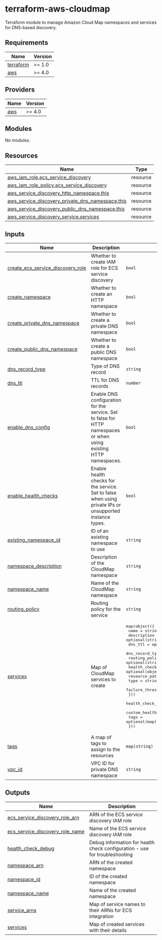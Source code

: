 # terraform-aws-cloudmap

Terraform module to manage Amazon Cloud Map namespaces and services for DNS-based discovery.

<!-- BEGIN_TF_DOCS -->
## Requirements

| Name | Version |
|------|---------|
| <a name="requirement_terraform"></a> [terraform](#requirement\_terraform) | >= 1.0 |
| <a name="requirement_aws"></a> [aws](#requirement\_aws) | >= 4.0 |

## Providers

| Name | Version |
|------|---------|
| <a name="provider_aws"></a> [aws](#provider\_aws) | >= 4.0 |

## Modules

No modules.

## Resources

| Name | Type |
|------|------|
| [aws_iam_role.ecs_service_discovery](https://registry.terraform.io/providers/hashicorp/aws/latest/docs/resources/iam_role) | resource |
| [aws_iam_role_policy.ecs_service_discovery](https://registry.terraform.io/providers/hashicorp/aws/latest/docs/resources/iam_role_policy) | resource |
| [aws_service_discovery_http_namespace.this](https://registry.terraform.io/providers/hashicorp/aws/latest/docs/resources/service_discovery_http_namespace) | resource |
| [aws_service_discovery_private_dns_namespace.this](https://registry.terraform.io/providers/hashicorp/aws/latest/docs/resources/service_discovery_private_dns_namespace) | resource |
| [aws_service_discovery_public_dns_namespace.this](https://registry.terraform.io/providers/hashicorp/aws/latest/docs/resources/service_discovery_public_dns_namespace) | resource |
| [aws_service_discovery_service.services](https://registry.terraform.io/providers/hashicorp/aws/latest/docs/resources/service_discovery_service) | resource |

## Inputs

| Name | Description | Type | Default | Required |
|------|-------------|------|---------|:--------:|
| <a name="input_create_ecs_service_discovery_role"></a> [create\_ecs\_service\_discovery\_role](#input\_create\_ecs\_service\_discovery\_role) | Whether to create IAM role for ECS service discovery | `bool` | `false` | no |
| <a name="input_create_namespace"></a> [create\_namespace](#input\_create\_namespace) | Whether to create an HTTP namespace | `bool` | `false` | no |
| <a name="input_create_private_dns_namespace"></a> [create\_private\_dns\_namespace](#input\_create\_private\_dns\_namespace) | Whether to create a private DNS namespace | `bool` | `false` | no |
| <a name="input_create_public_dns_namespace"></a> [create\_public\_dns\_namespace](#input\_create\_public\_dns\_namespace) | Whether to create a public DNS namespace | `bool` | `false` | no |
| <a name="input_dns_record_type"></a> [dns\_record\_type](#input\_dns\_record\_type) | Type of DNS record | `string` | `"A"` | no |
| <a name="input_dns_ttl"></a> [dns\_ttl](#input\_dns\_ttl) | TTL for DNS records | `number` | `10` | no |
| <a name="input_enable_dns_config"></a> [enable\_dns\_config](#input\_enable\_dns\_config) | Enable DNS configuration for the service. Set to false for HTTP namespaces or when using existing HTTP namespaces. | `bool` | `true` | no |
| <a name="input_enable_health_checks"></a> [enable\_health\_checks](#input\_enable\_health\_checks) | Enable health checks for the service. Set to false when using private IPs or unsupported instance types. | `bool` | `true` | no |
| <a name="input_existing_namespace_id"></a> [existing\_namespace\_id](#input\_existing\_namespace\_id) | ID of an existing namespace to use | `string` | `null` | no |
| <a name="input_namespace_description"></a> [namespace\_description](#input\_namespace\_description) | Description of the CloudMap namespace | `string` | `null` | no |
| <a name="input_namespace_name"></a> [namespace\_name](#input\_namespace\_name) | Name of the CloudMap namespace | `string` | `null` | no |
| <a name="input_routing_policy"></a> [routing\_policy](#input\_routing\_policy) | Routing policy for the service | `string` | `"MULTIVALUE"` | no |
| <a name="input_services"></a> [services](#input\_services) | Map of CloudMap services to create | <pre>map(object({<br/>    name            = string<br/>    description     = optional(string)<br/>    dns_ttl         = optional(number, 10)<br/>    dns_record_type = optional(string, "A")<br/>    routing_policy  = optional(string, "MULTIVALUE")<br/>    health_check_config = optional(object({<br/>      resource_path     = string<br/>      type              = string<br/>      failure_threshold = optional(number, 3)<br/>    }))<br/>    health_check_custom_config            = optional(bool, false)<br/>    custom_health_check_failure_threshold = optional(number, 1)<br/>    tags                                  = optional(map(string), {})<br/>  }))</pre> | `{}` | no |
| <a name="input_tags"></a> [tags](#input\_tags) | A map of tags to assign to the resources | `map(string)` | `{}` | no |
| <a name="input_vpc_id"></a> [vpc\_id](#input\_vpc\_id) | VPC ID for private DNS namespace | `string` | `null` | no |

## Outputs

| Name | Description |
|------|-------------|
| <a name="output_ecs_service_discovery_role_arn"></a> [ecs\_service\_discovery\_role\_arn](#output\_ecs\_service\_discovery\_role\_arn) | ARN of the ECS service discovery IAM role |
| <a name="output_ecs_service_discovery_role_name"></a> [ecs\_service\_discovery\_role\_name](#output\_ecs\_service\_discovery\_role\_name) | Name of the ECS service discovery IAM role |
| <a name="output_health_check_debug"></a> [health\_check\_debug](#output\_health\_check\_debug) | Debug information for health check configuration - use for troubleshooting |
| <a name="output_namespace_arn"></a> [namespace\_arn](#output\_namespace\_arn) | ARN of the created namespace |
| <a name="output_namespace_id"></a> [namespace\_id](#output\_namespace\_id) | ID of the created namespace |
| <a name="output_namespace_name"></a> [namespace\_name](#output\_namespace\_name) | Name of the created namespace |
| <a name="output_service_arns"></a> [service\_arns](#output\_service\_arns) | Map of service names to their ARNs for ECS integration |
| <a name="output_services"></a> [services](#output\_services) | Map of created services with their details |
<!-- END_TF_DOCS -->
